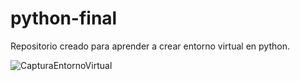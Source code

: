 # python-final
Repositorio creado para aprender a crear entorno virtual en python.

![CapturaEntornoVirtual](https://github.com/mirenecarmen/python-final/assets/93409914/be93d6c2-6116-4fa5-b7ca-94c5a59d69f7)



